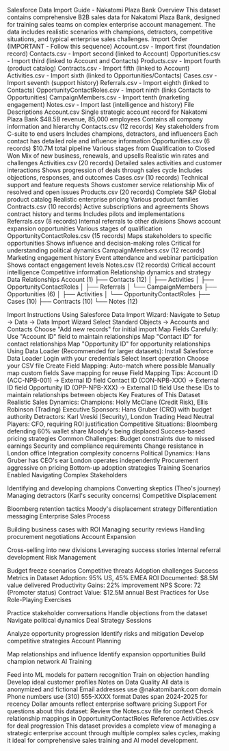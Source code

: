 Salesforce Data Import Guide - Nakatomi Plaza Bank
Overview
This dataset contains comprehensive B2B sales data for Nakatomi Plaza Bank, designed for training sales teams on complex enterprise account management. The data includes realistic scenarios with champions, detractors, competitive situations, and typical enterprise sales challenges.
Import Order (IMPORTANT - Follow this sequence)
Account.csv - Import first (foundation record)
Contacts.csv - Import second (linked to Account)
Opportunities.csv - Import third (linked to Account and Contacts)
Products.csv - Import fourth (product catalog)
Contracts.csv - Import fifth (linked to Account)
Activities.csv - Import sixth (linked to Opportunities/Contacts)
Cases.csv - Import seventh (support history)
Referrals.csv - Import eighth (linked to Contacts)
OpportunityContactRoles.csv - Import ninth (links Contacts to Opportunities)
CampaignMembers.csv - Import tenth (marketing engagement)
Notes.csv - Import last (intelligence and history)
File Descriptions
Account.csv
Single strategic account record for Nakatomi Plaza Bank
$48.5B revenue, 85,000 employees
Contains all company information and hierarchy
Contacts.csv (12 records)
Key stakeholders from C-suite to end users
Includes champions, detractors, and influencers
Each contact has detailed role and influence information
Opportunities.csv (6 records)
$10.7M total pipeline
Various stages from Qualification to Closed Won
Mix of new business, renewals, and upsells
Realistic win rates and challenges
Activities.csv (20 records)
Detailed sales activities and customer interactions
Shows progression of deals through sales cycle
Includes objections, responses, and outcomes
Cases.csv (10 records)
Technical support and feature requests
Shows customer service relationship
Mix of resolved and open issues
Products.csv (20 records)
Complete S&P Global product catalog
Realistic enterprise pricing
Various product families
Contracts.csv (10 records)
Active subscriptions and agreements
Shows contract history and terms
Includes pilots and implementations
Referrals.csv (8 records)
Internal referrals to other divisions
Shows account expansion opportunities
Various stages of qualification
OpportunityContactRoles.csv (15 records)
Maps stakeholders to specific opportunities
Shows influence and decision-making roles
Critical for understanding political dynamics
CampaignMembers.csv (12 records)
Marketing engagement history
Event attendance and webinar participation
Shows contact engagement levels
Notes.csv (12 records)
Critical account intelligence
Competitive information
Relationship dynamics and strategy
Data Relationships
Account (1)
    ├── Contacts (12)
    │   ├── Activities
    │   ├── OpportunityContactRoles
    │   ├── Referrals
    │   └── CampaignMembers
    ├── Opportunities (6)
    │   ├── Activities
    │   └── OpportunityContactRoles
    ├── Cases (10)
    ├── Contracts (10)
    └── Notes (12)

Import Instructions
Using Salesforce Data Import Wizard:
Navigate to Setup → Data → Data Import Wizard
Select Standard Objects → Accounts and Contacts
Choose "Add new records" for initial import
Map Fields Carefully:
Use "Account ID" field to maintain relationships
Map "Contact ID" for contact relationships
Map "Opportunity ID" for opportunity relationships
Using Data Loader (Recommended for larger datasets):
Install Salesforce Data Loader
Login with your credentials
Select Insert operation
Choose your CSV file
Create Field Mapping:
Auto-match where possible
Manually map custom fields
Save mapping for reuse
Field Mapping Tips:
Account ID (ACC-NPB-001) → External ID field
Contact ID (CON-NPB-XXX) → External ID field
Opportunity ID (OPP-NPB-XXX) → External ID field
Use these IDs to maintain relationships between objects
Key Features of This Dataset
Realistic Sales Dynamics:
Champions: Holly McClane (Credit Risk), Ellis Robinson (Trading)
Executive Sponsors: Hans Gruber (CRO) with budget authority
Detractors: Karl Vreski (Security), London Trading Head
Neutral Players: CFO, requiring ROI justification
Competitive Situations:
Bloomberg defending 60% wallet share
Moody's being displaced
Success-based pricing strategies
Common Challenges:
Budget constraints due to missed earnings
Security and compliance requirements
Change resistance in London office
Integration complexity concerns
Political Dynamics:
Hans Gruber has CEO's ear
London operates independently
Procurement aggressive on pricing
Bottom-up adoption strategies
Training Scenarios Enabled
Navigating Complex Stakeholders


Identifying and developing champions
Converting skeptics (Theo's journey)
Managing detractors (Karl's security concerns)
Competitive Displacement


Bloomberg retention tactics
Moody's displacement strategy
Differentiation messaging
Enterprise Sales Process


Building business cases with ROI
Managing security reviews
Handling procurement negotiations
Account Expansion


Cross-selling into new divisions
Leveraging success stories
Internal referral development
Risk Management


Budget freeze scenarios
Competitive threats
Adoption challenges
Success Metrics in Dataset
Adoption: 95% US, 45% EMEA
ROI Documented: $8.5M value delivered
Productivity Gains: 22% improvement
NPS Score: 72 (Promoter status)
Contract Value: $12.5M annual
Best Practices for Use
Role-Playing Exercises


Practice stakeholder conversations
Handle objections from the dataset
Navigate political dynamics
Deal Strategy Sessions


Analyze opportunity progression
Identify risks and mitigation
Develop competitive strategies
Account Planning


Map relationships and influence
Identify expansion opportunities
Build champion network
AI Training


Feed into ML models for pattern recognition
Train on objection handling
Develop ideal customer profiles
Notes on Data Quality
All data is anonymized and fictional
Email addresses use @nakatomibank.com domain
Phone numbers use (310) 555-XXXX format
Dates span 2024-2025 for recency
Dollar amounts reflect enterprise software pricing
Support
For questions about this dataset:
Review the Notes.csv file for context
Check relationship mappings in OpportunityContactRoles
Reference Activities.csv for deal progression
This dataset provides a complete view of managing a strategic enterprise account through multiple complex sales cycles, making it ideal for comprehensive sales training and AI model development.

